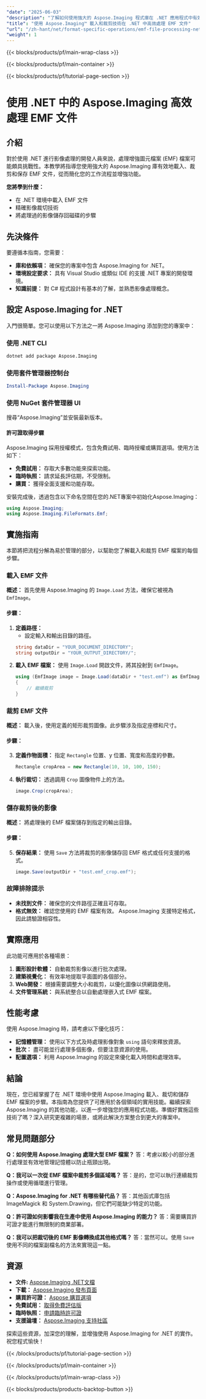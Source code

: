 ```yaml
---
"date": "2025-06-03"
"description": "了解如何使用強大的 Aspose.Imaging 程式庫在 .NET 應用程式中有效地載入、裁剪和儲存增強型圖元檔案 (EMF) 檔案。"
"title": "使用 Aspose.Imaging™ 載入和裁剪技術在 .NET 中高效處理 EMF 文件"
"url": "/zh-hant/net/format-specific-operations/emf-file-processing-net-aspose-imaging/"
"weight": 1
---
```


{{< blocks/products/pf/main-wrap-class >}}

{{< blocks/products/pf/main-container >}}

{{< blocks/products/pf/tutorial-page-section >}}
# 使用 .NET 中的 Aspose.Imaging 高效處理 EMF 文件

## 介紹

對於使用 .NET 進行影像處理的開發人員來說，處理增強圖元檔案 (EMF) 檔案可能頗具挑戰性。本教學將指導您使用強大的 Aspose.Imaging 庫有效地載入、裁剪和保存 EMF 文件，從而簡化您的工作流程並增強功能。

**您將學到什麼：**
- 在 .NET 環境中載入 EMF 文件
- 精確影像裁切技術
- 將處理過的影像儲存回磁碟的步驟

## 先決條件
要遵循本指南，您需要：
- **庫和依賴項：** 確保您的專案中包含 Aspose.Imaging for .NET。
- **環境設定要求：** 具有 Visual Studio 或類似 IDE 的支援 .NET 專案的開發環境。
- **知識前提：** 對 C# 程式設計有基本的了解，並熟悉影像處理概念。

## 設定 Aspose.Imaging for .NET
入門很簡單。您可以使用以下方法之一將 Aspose.Imaging 添加到您的專案中：

### 使用 .NET CLI
```bash
dotnet add package Aspose.Imaging
```

### 使用套件管理器控制台
```powershell
Install-Package Aspose.Imaging
```

### 使用 NuGet 套件管理器 UI
搜尋“Aspose.Imaging”並安裝最新版本。

#### 許可證取得步驟
Aspose.Imaging 採用授權模式，包含免費試用、臨時授權或購買選項。使用方法如下：
- **免費試用：** 存取大多數功能來探索功能。
- **臨時執照：** 請求延長評估期，不受限制。
- **購買：** 獲得全面支援和功能存取。

安裝完成後，透過包含以下命名空間在您的.NET專案中初始化Aspose.Imaging：
```csharp
using Aspose.Imaging;
using Aspose.Imaging.FileFormats.Emf;
```

## 實施指南
本節將把流程分解為易於管理的部分，以幫助您了解載入和裁剪 EMF 檔案的每個步驟。

### 載入 EMF 文件
**概述：** 首先使用 Aspose.Imaging 的 `Image.Load` 方法，確保它被視為 `EmfImage`。

#### 步驟：
1. **定義路徑：**
   - 設定輸入和輸出目錄的路徑。
    ```csharp
    string dataDir = "YOUR_DOCUMENT_DIRECTORY";
    string outputDir = "YOUR_OUTPUT_DIRECTORY/";
    ```
2. **載入 EMF 檔案：**
   使用 `Image.Load` 開啟文件，將其投射到 `EmfImage`。
    ```csharp
    using (EmfImage image = Image.Load(dataDir + "test.emf") as EmfImage)
    {
        // 繼續裁剪
    }
    ```
### 裁剪 EMF 文件
**概述：** 載入後，使用定義的矩形裁剪圖像。此步驟涉及指定座標和尺寸。

#### 步驟：
3. **定義作物面積：**
   指定 `Rectangle` 位置、y 位置、寬度和高度的參數。
    ```csharp
    Rectangle cropArea = new Rectangle(10, 10, 100, 150);
    ```
4. **執行裁切：**
   透過調用 `Crop` 圖像物件上的方法。
    ```csharp
    image.Crop(cropArea);
    ```
### 儲存裁剪後的影像
**概述：** 將處理後的 EMF 檔案儲存到指定的輸出目錄。

#### 步驟：
5. **保存結果：**
   使用 `Save` 方法將裁剪的影像儲存回 EMF 格式或任何支援的格式。
    ```csharp
    image.Save(outputDir + "test.emf_crop.emf");
    ```
### 故障排除提示
- **未找到文件：** 確保您的文件路徑正確且可存取。
- **格式無效：** 確認您使用的 EMF 檔案有效。 Aspose.Imaging 支援特定格式，因此請驗證相容性。

## 實際應用
此功能可應用於各種場景：
1. **圖形設計軟體：** 自動裁剪影像以進行批次處理。
2. **建築視覺化：** 有效率地提取平面圖的各個部分。
3. **Web開發：** 根據需要調整大小和裁剪，以優化圖像以供網路使用。
4. **文件管理系統：** 與系統整合以自動處理嵌入式 EMF 檔案。

## 性能考慮
使用 Aspose.Imaging 時，請考慮以下優化技巧：
- **記憶體管理：** 使用以下方式及時處理影像對象 `using` 語句來釋放資源。
- **批次：** 盡可能並行處理多個影像，但要注意資源的使用。
- **配置選項：** 利用 Aspose.Imaging 的設定來優化載入時間和處理效率。

## 結論
現在，您已經掌握了在 .NET 環境中使用 Aspose.Imaging 載入、裁切和儲存 EMF 檔案的步驟。本指南為您提供了可應用於各個領域的實用技能。繼續探索 Aspose.Imaging 的其他功能，以進一步增強您的應用程式功能。準備好實施這些技術了嗎？深入研究更複雜的場景，或將此解決方案整合到更大的專案中。

## 常見問題部分
**Q：如何使用 Aspose.Imaging 處理大型 EMF 檔案？**
答：考慮以較小的部分進行處理並有效地管理記憶體以防止瓶頸出現。

**Q：我可以一次從 EMF 檔案中裁剪多個區域嗎？**
答：是的，您可以執行連續裁剪操作或使用循環進行管理。

**Q：Aspose.Imaging for .NET 有哪些替代品？**
答：其他函式庫包括 ImageMagick 和 System.Drawing，但它們可能缺少特定的功能。

**Q：許可證如何影響我在生產中使用 Aspose.Imaging 的能力？**
答：需要購買許可證才能進行無限制的商業部署。

**Q：我可以把裁切後的 EMF 影像轉換成其他格式嗎？**
答：當然可以。使用 `Save` 使用不同的檔案副檔名的方法來實現這一點。

## 資源
- **文件:** [Aspose.Imaging .NET文檔](https://reference.aspose.com/imaging/net/)
- **下載：** [Aspose.Imaging 發布頁面](https://releases.aspose.com/imaging/net/)
- **購買許可證：** [Aspose 購買選項](https://purchase.aspose.com/buy)
- **免費試用：** [取得免費評估版](https://releases.aspose.com/imaging/net/)
- **臨時執照：** [申請臨時許可證](https://purchase.aspose.com/temporary-license/)
- **支援論壇：** [Aspose.Imaging 支持社區](https://forum.aspose.com/c/imaging/10)

探索這些資源，加深您的理解，並增強使用 Aspose.Imaging for .NET 的實作。祝您程式愉快！

{{< /blocks/products/pf/tutorial-page-section >}}

{{< /blocks/products/pf/main-container >}}

{{< /blocks/products/pf/main-wrap-class >}}

{{< blocks/products/products-backtop-button >}}
